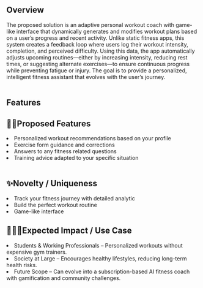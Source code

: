 <h2><b>Overview <br></b></h2>

The proposed solution is an adaptive personal workout coach with game-like interface that dynamically generates and modifies workout plans based on a user’s progress and recent activity. Unlike static fitness apps, this system creates a feedback loop where users log their workout intensity, completion, and perceived difficulty. Using this data, the app automatically adjusts upcoming routines—either by increasing intensity, reducing rest times, or suggesting alternate exercises—to ensure continuous progress while preventing fatigue or injury. The goal is to provide a personalized, intelligent fitness assistant that evolves with the user’s journey.
<br>
<br>

<h2><b>Features</b></h2>
<h2><b>🏋🏻Proposed Features</b></h2>
<li>Personalized workout recommendations based on your profile</li>
<li>Exercise form guidance and corrections</li>
<li>Answers to any fitness related questions</li>
<li>Training advice adapted to your specific situation</li>

<br>

<h2><b>✨Novelty / Uniqueness</b></h2>

<li>Track your fitness journey with detailed analytic</li>
<li>Build the perfect workout routine</li>
<li>Game-like interface</li>


<h2><b>🧘🏻‍♀Expected Impact / Use Case</b></h2>

<li>Students & Working Professionals – Personalized workouts without expensive gym trainers.</li>
<li>Society at Large – Encourages healthy lifestyles, reducing long-term health risks.</li>
<li>Future Scope – Can evolve into a subscription-based AI fitness coach with gamification and community challenges.</li>


